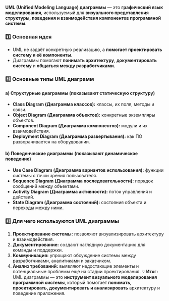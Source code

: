 **UML (Unified Modeling Language) диаграммы** — это **графический язык моделирования**, используемый для **визуального представления структуры, поведения и взаимодействия компонентов программной системы**.
### 1️⃣ Основная идея
- UML не задаёт конкретную реализацию, а **помогает проектировать систему и её компоненты**.
- Диаграммы помогают **понимать архитектуру**, **документировать систему** и **общаться между разработчиками**.
### 2️⃣ Основные типы UML диаграмм
#### a) **Структурные диаграммы** (показывают статическую структуру)
- **Class Diagram (Диаграмма классов):** классы, их поля, методы и связи.
- **Object Diagram (Диаграмма объектов):** конкретные экземпляры объектов.
- **Component Diagram (Диаграмма компонентов):** модули и их взаимодействия.
- **Deployment Diagram (Диаграмма развертывания):** как ПО разворачивается на оборудовании.
#### b) **Поведенческие диаграммы** (показывают динамическое поведение)
- **Use Case Diagram (Диаграмма вариантов использования):** функции системы с точки зрения пользователя.
- **Sequence Diagram (Диаграмма последовательности):** порядок сообщений между объектами.
- **Activity Diagram (Диаграмма активности):** поток управления и действий.
- **State Diagram (Диаграмма состояний):** состояния объекта и переходы между ними.
### 3️⃣ Для чего используются UML диаграммы
1. **Проектирование системы:** позволяют визуализировать архитектуру и взаимодействия.
2. **Документирование:** создают наглядную документацию для команды и поддержки.
3. **Коммуникация:** упрощают обсуждение системы между разработчиками, аналитиками и заказчиком.
4. **Анализ требований:** выявляют недостающие элементы и потенциальные проблемы ещё на стадии проектирования.
💡 **Итог:**  
UML диаграммы — это **инструмент визуального моделирования программной системы**, который помогает **понимать, проектировать, документировать и анализировать** архитектуру и поведение приложения.